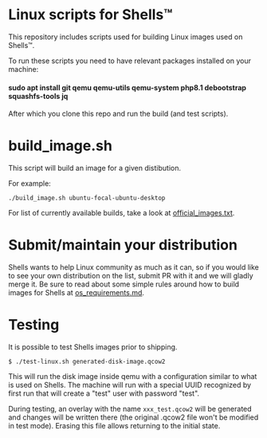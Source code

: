 # Linux scripts for Shells™

This repository includes scripts used for building Linux images used on Shells™.

To run these scripts you need to have relevant packages installed on your machine:

#### sudo apt install git qemu qemu-utils qemu-system php8.1 debootstrap squashfs-tools jq

After which you clone this repo and run the build (and test scripts).

# build_image.sh

This script will build an image for a given distibution.

For example:

	./build_image.sh ubuntu-focal-ubuntu-desktop
	
For list of currently available builds, take a look at [official_images.txt](https://github.com/Shells-com/linux-scripts/blob/master/official_images.txt).

# Submit/maintain your distribution

Shells wants to help Linux community as much as it can, so if you would like to see your own distribution on the list, submit PR with it and we will gladly merge it. Be sure to read about some simple rules around how to build images for Shells at [os_requirements.md](https://github.com/Shells-com/linux-scripts/blob/master/os_requirements.md).

# Testing

It is possible to test Shells images prior to shipping.

	$ ./test-linux.sh generated-disk-image.qcow2

This will run the disk image inside qemu with a configuration similar to what is used on Shells. The machine will run with a special UUID recognized by first run that will create a "test" user with password "test".

During testing, an overlay with the name `xxx_test.qcow2` will be generated and changes will be written there (the original .qcow2 file won't be modified in test mode). Erasing this file allows returning to the initial state.
